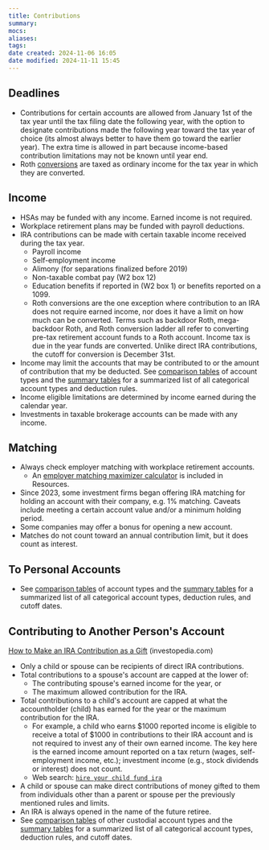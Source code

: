 ```yaml
---
title: Contributions
summary: 
mocs: 
aliases: 
tags: 
date created: 2024-11-06 16:05
date modified: 2024-11-11 15:45
---
```

## Deadlines
- Contributions for certain accounts are allowed from January 1st of the tax year until the tax filing date the following year, with the option to designate contributions made the following year toward the tax year of choice (its almost always better to have them go toward the earlier year). The extra time is allowed in part because income-based contribution limitations may not be known until year end.
- Roth [conversions](../accounts/rollovers-conversions.md)<!-- #internal_link --> are taxed as ordinary income for the tax year in which they are converted.
## Income
- HSAs may be funded with any income. Earned income is not required.
- Workplace retirement plans may be funded with payroll deductions.
- IRA contributions can be made with certain taxable income received during the tax year.
	- Payroll income
	- Self-employment income
	- Alimony (for separations finalized before 2019)
	- Non-taxable combat pay (W2 box 12)
	- Education benefits if reported in (W2 box 1) or benefits reported on a 1099.
	- Roth conversions are the one exception where contribution to an IRA does not require earned income, nor does it have a limit on how much can be converted. Terms such as backdoor Roth, mega-backdoor Roth, and Roth conversion ladder all refer to converting pre-tax retirement account funds to a Roth account. Income tax is due in the year funds are converted. Unlike direct IRA contributions, the cutoff for conversion is December 31st.
- Income may limit the accounts that may be contributed to or the amount of contribution that my be deducted. See [comparison tables](../accounts/types.md)<!-- #internal_link --> of account types and the [summary tables](../accounts/contribution-and-deductibility-summaries.md)<!-- #internal_link --> for a summarized list of all categorical account types and deduction rules.
- Income eligible limitations are determined by income earned during the calendar year.
- Investments in taxable brokerage accounts can be made with any income.
## Matching
- Always check employer matching with workplace retirement accounts.
	- An [employer matching maximizer calculator](../resources/tools.md#401k-maximizer-calculator)<!-- #internal_anchor_link --> is included in Resources.
- Since 2023, some investment firms began offering IRA matching for holding an account with their company, e.g. 1% matching. Caveats include meeting a certain account value and/or a minimum holding period.
- Some companies may offer a bonus for opening a new account.
- Matches do not count toward an annual contribution limit, but it does count as interest.
## To Personal Accounts
- See [comparison tables](../accounts/types.md)<!-- #internal_link --> of account types and the [summary tables](../accounts/contribution-and-deductibility-summaries.md)<!-- #internal_link --> for a summarized list of all categorical account types, deduction rules, and cutoff dates.
## Contributing to Another Person's Account
 [How to Make an IRA Contribution as a Gift](https://www.investopedia.com/how-to-make-an-ira-contribution-as-a-gift-5205157) (investopedia.com)
 
 - Only a child or spouse can be recipients of direct IRA contributions.
 - Total contributions to a spouse's account are capped at the lower of:
	 - The contributing spouse's earned income for the year, or
	 - The maximum allowed contribution for the IRA.
 - Total contributions to a child's account are capped at what the accountholder (child) has earned for the year or the maximum contribution for the IRA.
	 - For example, a child who earns $1000 reported income is eligible to receive a total of $1000 in contributions to their IRA account and is not required to invest any of their own earned income. The key here is the earned income amount reported on a tax return (wages, self-employment income, etc.); investment income (e.g., stock dividends or interest) does not count.
	 - Web search: [`hire your child fund ira`](https://www.google.com/search?sca_esv=16785a0985ba4fc4&q=hire+your+child+fund+ira&spell=1&sa=X&ved=2ahUKEwjRlpmj7tiKAxUCDTQIHRvcCvEQBSgAegQIDxAB&biw=1920&bih=1027)
 - A child or spouse can make direct contributions of money gifted to them from individuals other than a parent or spouse per the previously mentioned rules and limits.
 - An IRA is always opened in the name of the future retiree.
 - See [comparison tables](../accounts/types.md)<!-- #internal_link --> of other custodial account types and the [summary tables](../accounts/contribution-and-deductibility-summaries.md)<!-- #internal_link --> for a summarized list of all categorical account types, deduction rules, and cutoff dates.
